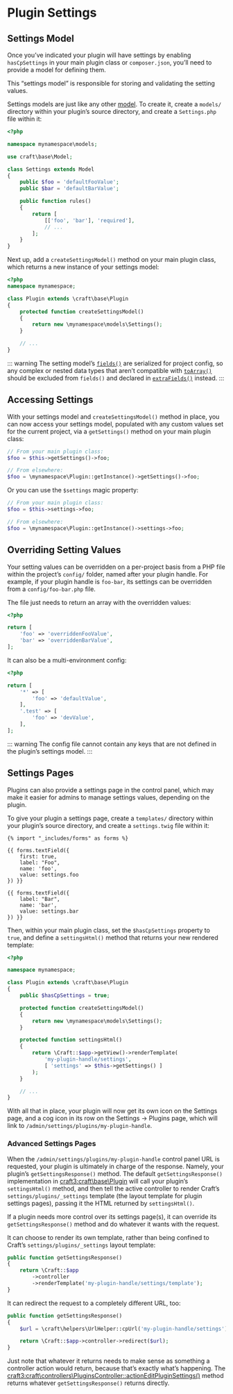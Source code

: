 # Plugin Settings

## Settings Model

Once you’ve indicated your plugin will have settings by enabling `hasCpSettings` in your main plugin class or `composer.json`, you’ll need to provide a model for defining them.

This “settings model” is responsible for storing and validating the setting values.

Settings models are just like any other [model](https://www.yiiframework.com/doc/guide/2.0/en/structure-models). To create it, create a `models/` directory within your plugin’s source directory, and create a `Settings.php` file within it:

```php
<?php

namespace mynamespace\models;

use craft\base\Model;

class Settings extends Model
{
    public $foo = 'defaultFooValue';
    public $bar = 'defaultBarValue';

    public function rules()
    {
        return [
            [['foo', 'bar'], 'required'],
            // ...
        ];
    }
}
```

Next up, add a `createSettingsModel()` method on your main plugin class, which returns a new instance of your settings model:

```php
<?php
namespace mynamespace;

class Plugin extends \craft\base\Plugin
{
    protected function createSettingsModel()
    {
        return new \mynamespace\models\Settings();
    }

    // ...
}
```

::: warning
The setting model’s [`fields()`](https://www.yiiframework.com/doc/api/2.0/yii-base-model#fields()-detail) are serialized for project config, so any complex or nested data types that aren’t compatible with [`toArray()`](https://www.yiiframework.com/doc/api/2.0/yii-base-arrayabletrait#toArray()-detail) should be excluded from `fields()` and declared in [`extraFields()`](https://www.yiiframework.com/doc/api/2.0/yii-base-arrayabletrait#extraFields()-detail) instead.
:::

## Accessing Settings

With your settings model and `createSettingsModel()` method in place, you can now access your settings model, populated with any custom values set for the current project, via a `getSettings()` method on your main plugin class:

```php
// From your main plugin class:
$foo = $this->getSettings()->foo;

// From elsewhere:
$foo = \mynamespace\Plugin::getInstance()->getSettings()->foo;
```

Or you can use the `$settings` magic property:

```php
// From your main plugin class:
$foo = $this->settings->foo;

// From elsewhere:
$foo = \mynamespace\Plugin::getInstance()->settings->foo;
```

## Overriding Setting Values

Your setting values can be overridden on a per-project basis from a PHP file within the project’s `config/` folder, named after your plugin handle. For example, if your plugin handle is `foo-bar`, its settings can be overridden from a `config/foo-bar.php` file.

The file just needs to return an array with the overridden values:

```php
<?php

return [
    'foo' => 'overriddenFooValue',
    'bar' => 'overriddenBarValue',
];
```

It can also be a multi-environment config:

```php
<?php

return [
    '*' => [
        'foo' => 'defaultValue',
    ],
    '.test' => [
        'foo' => 'devValue',
    ],
];
```

::: warning
The config file cannot contain any keys that are not defined in the plugin’s settings model.
:::

## Settings Pages

Plugins can also provide a settings page in the control panel, which may make it easier for admins to manage settings values, depending on the plugin.

To give your plugin a settings page, create a `templates/` directory within your plugin’s source directory, and create a `settings.twig` file within it:

```twig
{% import "_includes/forms" as forms %}

{{ forms.textField({
    first: true,
    label: "Foo",
    name: 'foo',
    value: settings.foo
}) }}

{{ forms.textField({
    label: "Bar",
    name: 'bar',
    value: settings.bar
}) }}
```

Then, within your main plugin class, set the `$hasCpSettings` property to `true`, and define a `settingsHtml()` method that returns your new rendered template:

```php
<?php

namespace mynamespace;

class Plugin extends \craft\base\Plugin
{
    public $hasCpSettings = true;

    protected function createSettingsModel()
    {
        return new \mynamespace\models\Settings();
    }

    protected function settingsHtml()
    {
        return \Craft::$app->getView()->renderTemplate(
            'my-plugin-handle/settings',
            [ 'settings' => $this->getSettings() ]
        );
    }

    // ...
}
```

With all that in place, your plugin will now get its own icon on the Settings page, and a cog icon in its row on the Settings → Plugins page, which will link to `/admin/settings/plugins/my-plugin-handle`.

### Advanced Settings Pages

When the `/admin/settings/plugins/my-plugin-handle` control panel URL is requested, your plugin is ultimately in charge of the response. Namely, your plugin’s `getSettingsResponse()` method. The default `getSettingsResponse()` implementation in <craft3:craft\base\Plugin> will call your plugin’s `settingsHtml()` method, and then tell the active controller to render Craft’s `settings/plugins/_settings` template (the layout template for plugin settings pages), passing it the HTML returned by `settingsHtml()`.

If a plugin needs more control over its settings page(s), it can override its `getSettingsResponse()` method and do whatever it wants with the request.

It can choose to render its own template, rather than being confined to Craft’s `settings/plugins/_settings` layout template:

```php
public function getSettingsResponse()
{
    return \Craft::$app
        ->controller
        ->renderTemplate('my-plugin-handle/settings/template');
}
```

It can redirect the request to a completely different URL, too:

```php
public function getSettingsResponse()
{
    $url = \craft\helpers\UrlHelper::cpUrl('my-plugin-handle/settings');

    return \Craft::$app->controller->redirect($url);
}
```

Just note that whatever it returns needs to make sense as something a controller action would return, because that’s exactly what’s happening. The <craft3:craft\controllers\PluginsController::actionEditPluginSettings()> method returns whatever `getSettingsResponse()` returns directly.
